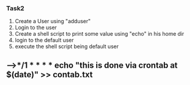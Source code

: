 ### Task2
1. Create a User <user> using "adduser"
2. Login to the user <user>
3. Create a shell script to print some value using "echo" in his home dir
4. login to the default user
5. execute the shell script being default user
## -->*/1 * * * * echo "this is done via crontab at $(date)" >> contab.txt
